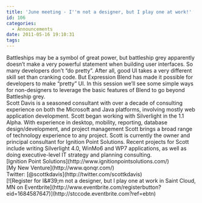 ```yaml
---
title: 'June meeting - I''m not a designer, but I play one at work!'
id: 106
categories:
  - Announcements
date: 2011-05-16 19:10:31
tags:
---
```


<div>Battleships  may be a symbol of great power, but battleship grey apparently doesn’t  make a very powerful statement when building user interfaces. So many  developers don’t “do pretty”. After all, good UI takes a very different  skill set than cranking code. But Expression Blend has made it possible  for developers to make “pretty” UI. In this session we’ll see some  simple ways for non-designers to leverage the basic features of Blend to  go beyond Battleship grey.</div>
<div>Scott  Davis is a seasoned consultant with over a decade of consulting  experience on both the Microsoft and Java platforms, involving mostly  web application development. Scott began working with Silverlight in the  1.1 Alpha. With experience in desktop, mobility, reporting, database  design/development, and project management Scott brings a broad range of  technology experience to any project. Scott is currently the owner and  principal consultant for Ignition Point Solutions. Recent projects for  Scott include writing Silverlight 4.0, WinMo6 and WP7 applications, as  well as doing executive-level IT strategy and planning consulting.</div>
<div>
<div>[Ignition Point Solutions](http://www.ignitionpointsolutions.com/)</div>
<div>[My New Venture](http://www.qonqr.com/)</div>
<div>Twitter: [@scottkdavis](http://twitter.com/scottkdavis)</div>
</div>
<div>[![Register for I&amp;#39;m not a designer, but I play one at work in Saint Cloud, MN  on Eventbrite](http://www.eventbrite.com/registerbutton?eid=1684587647)](http://stccode.eventbrite.com?ref=ebtn)</div>